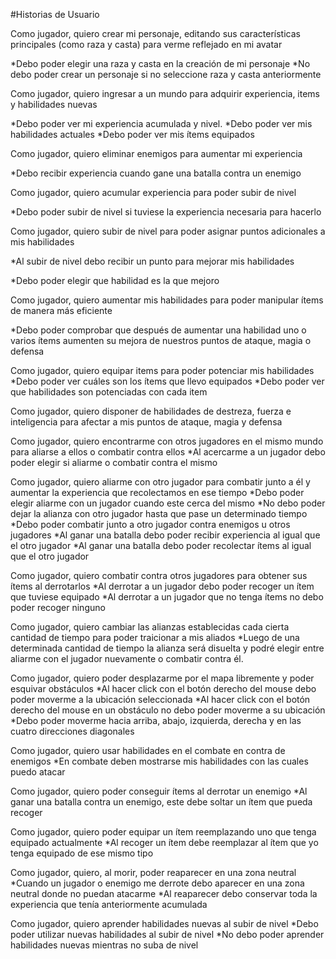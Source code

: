 #Historias de Usuario

Como jugador, quiero crear mi personaje, editando sus características principales (como raza y casta) para verme reflejado en mi avatar

*Debo poder elegir una raza y casta en la creación de mi personaje
*No debo poder crear un personaje si no seleccione raza y casta anteriormente

Como jugador, quiero ingresar a un mundo para adquirir experiencia, items y habilidades nuevas

*Debo poder ver mi experiencia acumulada y nivel.
*Debo poder ver mis habilidades actuales
*Debo poder ver mis ítems equipados

Como jugador, quiero eliminar enemigos para aumentar mi experiencia

*Debo recibir experiencia cuando gane una batalla contra un enemigo

Como jugador, quiero acumular experiencia para poder subir de nivel

*Debo poder subir de nivel si tuviese la experiencia necesaria para hacerlo

Como jugador, quiero subir de nivel para poder asignar puntos adicionales a mis habilidades

*Al subir de nivel debo recibir un punto para mejorar mis habilidades

*Debo poder elegir que habilidad es la que mejoro

Como jugador, quiero aumentar mis habilidades para poder manipular ítems de manera más eficiente

*Debo poder comprobar que después de aumentar una habilidad uno o varios ítems aumenten su mejora de nuestros puntos de ataque, magia o defensa

Como jugador, quiero equipar items para poder potenciar mis habilidades
*Debo poder ver cuáles son los ítems que llevo equipados
*Debo poder ver que habilidades son potenciadas con cada item

Como jugador, quiero disponer de habilidades de destreza, fuerza e inteligencia para afectar a mis puntos de ataque, magia y defensa

Como jugador, quiero encontrarme con otros jugadores en el mismo mundo para aliarse a ellos o combatir contra ellos
*Al acercarme a un jugador debo poder elegir si aliarme o combatir contra el mismo

Como jugador, quiero aliarme con otro jugador para combatir junto a él y aumentar la experiencia que recolectamos en ese tiempo
*Debo poder elegir aliarme con un jugador cuando este cerca del mismo
*No debo poder dejar la alianza con otro jugador hasta que pase un determinado tiempo
*Debo poder combatir junto a otro jugador contra enemigos u otros jugadores
*Al ganar una batalla debo poder recibir experiencia al igual que el otro jugador
*Al ganar una batalla debo poder recolectar ítems al igual que el otro jugador

Como jugador, quiero combatir contra otros jugadores para obtener sus ítems al derrotarlos
*Al derrotar a un jugador debo poder recoger un ítem que tuviese equipado
*Al derrotar a un jugador que no tenga ítems no debo poder recoger ninguno

Como jugador, quiero cambiar las alianzas establecidas cada cierta cantidad de tiempo para poder traicionar a mis aliados
*Luego de una determinada cantidad de tiempo la alianza será disuelta y podré elegir entre aliarme con el jugador nuevamente o combatir contra él.

Como jugador, quiero poder desplazarme por el mapa libremente y poder esquivar obstáculos
*Al hacer click con el botón derecho del mouse debo poder moverme a la ubicación seleccionada
*Al hacer click con el botón derecho del mouse en un obstáculo no debo poder moverme a su ubicación
*Debo poder moverme hacia arriba, abajo, izquierda, derecha y en las cuatro direcciones diagonales 

Como jugador, quiero usar habilidades en el combate en contra de enemigos
*En combate deben mostrarse mis habilidades con las cuales puedo atacar

Como jugador, quiero poder conseguir ítems al derrotar un enemigo
*Al ganar una batalla contra un enemigo, este debe soltar un ítem que pueda recoger

Como jugador, quiero poder equipar un ítem reemplazando uno que tenga equipado actualmente
*Al recoger un ítem debe reemplazar al ítem que yo tenga equipado de ese mismo tipo

Como jugador, quiero, al morir, poder reaparecer en una zona neutral
*Cuando un jugador o enemigo me derrote debo aparecer en una zona neutral donde no puedan atacarme
*Al reaparecer debo conservar toda la experiencia que tenía anteriormente acumulada

Como jugador, quiero aprender habilidades nuevas al subir de nivel 
*Debo poder utilizar nuevas habilidades al subir de nivel
*No debo poder aprender habilidades nuevas mientras no suba de nivel
